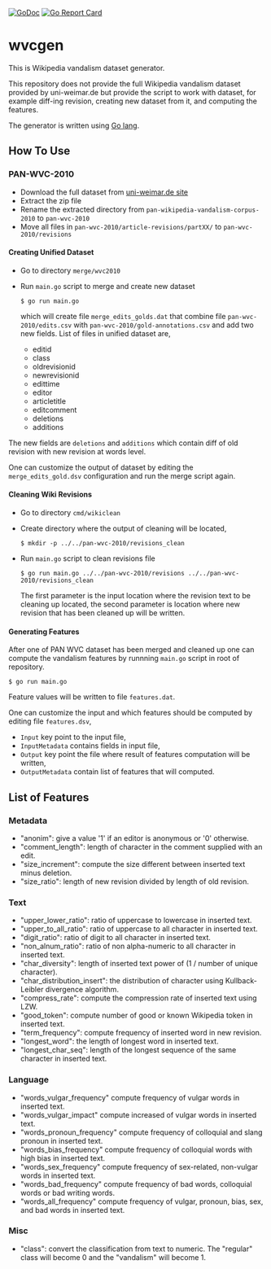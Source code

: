 [![GoDoc](https://godoc.org/github.com/shuLhan/wvcgen?status.svg)](https://godoc.org/github.com/shuLhan/wvcgen)
[![Go Report Card](https://goreportcard.com/badge/github.com/shuLhan/wvcgen)](https://goreportcard.com/report/github.com/shuLhan/wvcgen)

# wvcgen

This is Wikipedia vandalism dataset generator.

This repository does not provide the full Wikipedia vandalism dataset provided
by uni-weimar.de but provide the script to work with dataset, for example
diff-ing revision, creating new dataset from it, and computing the features.

The generator is written using [Go lang](https://golang.org).

## How To Use

### PAN-WVC-2010

* Download the full dataset from [uni-weimar.de site](http://www.uni-weimar.de/medien/webis/corpora/corpus-pan-wvc-10/pan-wikipedia-vandalism-corpus-2010.zip)
* Extract the zip file
* Rename the extracted directory from `pan-wikipedia-vandalism-corpus-2010` to
  `pan-wvc-2010`
* Move all files in `pan-wvc-2010/article-revisions/partXX/` to
  `pan-wvc-2010/revisions`

#### Creating Unified Dataset

* Go to directory `merge/wvc2010`
* Run `main.go` script to merge and create new dataset
  ```
  $ go run main.go
  ```

  which will create file `merge_edits_golds.dat` that combine file
  `pan-wvc-2010/edits.csv` with `pan-wvc-2010/gold-annotations.csv` and add
  two new fields. List of files in unified dataset are,

  * editid
  * class
  * oldrevisionid
  * newrevisionid
  * edittime
  * editor
  * articletitle
  * editcomment
  * deletions
  * additions

The new fields are `deletions` and `additions` which contain diff of old
revision with new revision at words level.

One can customize the output of dataset by editing the `merge_edits_gold.dsv`
configuration and run the merge script again.

#### Cleaning Wiki Revisions

* Go to directory `cmd/wikiclean`
* Create directory where the output of cleaning will be located,
  ```
  $ mkdir -p ../../pan-wvc-2010/revisions_clean
  ```
* Run `main.go` script to clean revisions file
  ```
  $ go run main.go ../../pan-wvc-2010/revisions ../../pan-wvc-2010/revisions_clean
  ```

  The first parameter is the input location where the revision text to be
  cleaning up located, the second parameter is location where new revision
  that has been cleaned up will be written.

#### Generating Features

After one of PAN WVC dataset has been merged and cleaned up one can compute the
vandalism features by runnning `main.go` script in root of repository.

    $ go run main.go

Feature values will be written to file `features.dat`.

One can customize the input and which features should be computed by editing
file `features.dsv`,
* `Input` key point to the input file,
* `InputMetadata` contains fields in input file,
* `Output` key point the file where result of features computation will be
  written,
* `OutputMetadata` contain list of features that will computed.

## List of Features

### Metadata

* "anonim": give a value '1' if an editor is anonymous or '0' otherwise.
* "comment_length": length of character in the comment supplied with an edit.
* "size_increment": compute the size different between inserted text minus
  deletion.
* "size_ratio": length of new revision divided by length of old revision.

### Text

* "upper_lower_ratio": ratio of uppercase to lowercase in inserted text.
* "upper_to_all_ratio": ratio of uppercase to all character in inserted text.
* "digit_ratio": ratio of digit to all character in inserted text.
* "non_alnum_ratio": ratio of non alpha-numeric to all character in inserted
  text.
* "char_diversity": length of inserted text power of (1 / number of unique
  character).
* "char_distribution_insert": the distribution of character using
  Kullback-Leibler divergence algorithm.
* "compress_rate": compute the compression rate of inserted text using LZW.
* "good_token": compute number of good or known Wikipedia token in inserted
text.
* "term_frequency": compute frequency of inserted word in new revision.
* "longest_word": the length of longest word in inserted text.
* "longest_char_seq": length of the longest sequence of the same character in
  inserted text.

### Language

* "words_vulgar_frequency" compute frequency of vulgar words in inserted text.
* "words_vulgar_impact" compute increased of vulgar words in inserted text.
* "words_pronoun_frequency" compute frequency of colloquial and slang pronoun
  in inserted text.
* "words_bias_frequency" compute frequency of colloquial words with high bias
in inserted text.
* "words_sex_frequency" compute frequency of sex-related, non-vulgar words
in inserted text.
* "words_bad_frequency" compute frequency of bad words, colloquial words or
bad writing words.
* "words_all_frequency" compute frequency of vulgar, pronoun, bias, sex, and
bad words in inserted text.

### Misc

* "class": convert the classification from text to numeric. The "regular" class
will become 0 and the "vandalism" will become 1.
